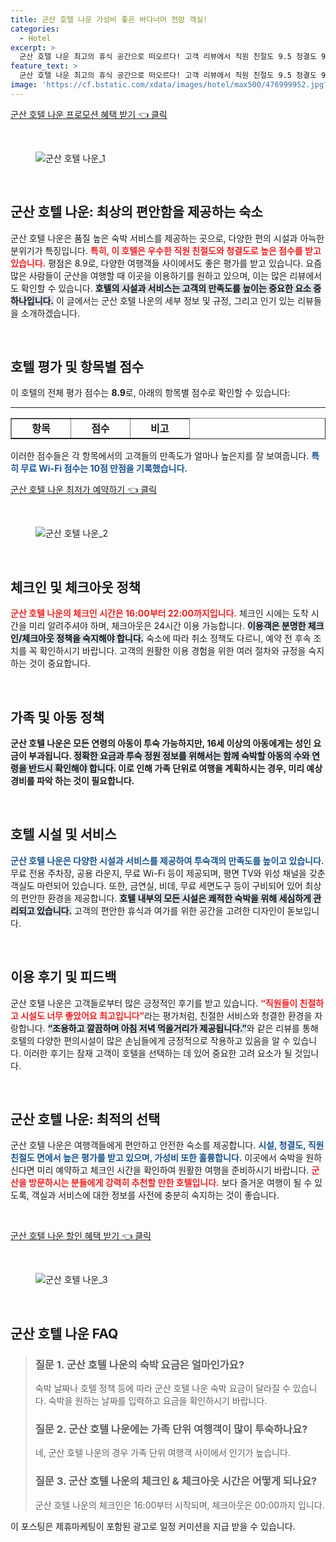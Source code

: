 ```yaml
---
title: 군산 호텔 나운 가성비 좋은 바다너머 전망 객실!
categories:
  - Hotel
excerpt: >
  군산 호텔 나운 최고의 휴식 공간으로 떠오르다! 고객 리뷰에서 직원 친절도 9.5 청결도 9.3으로 극찬받은 이 호텔은 아늑한 분위기와 다양한 편의시설로 여행객들의 마음을 사로잡고 있습니다.
feature_text: >
  군산 호텔 나운 최고의 휴식 공간으로 떠오르다! 고객 리뷰에서 직원 친절도 9.5 청결도 9.3으로 극찬받은 이 호텔은 아늑한 분위기와 다양한 편의시설로 여행객들의 마음을 사로잡고 있습니다.
image: 'https://cf.bstatic.com/xdata/images/hotel/max500/476999952.jpg?k=c6b1495de588abdfc845ad23f1d438be194913bc30b5a120ac981859f7521860&o=&hp=1'
---
```


<p><a class="modoo-button" href="https://tinyurl.com/2b27j5vp" rel="nofollow noopener">군산 호텔 나운 프로모션 혜택 받기 👈 클릭</a></p><br/>
<figure class="image"><img alt="군산 호텔 나운_1" src="https://cf.bstatic.com/xdata/images/hotel/max1024x768/574994690.jpg?k=fd77b9555fad7183e38cba8b636a005cf2bb91dcd0d5045a4564d263d3ad0da2&amp;o=&amp;hp=1"/></figure><br/>

<h2 data-ke-size="size26" id="군산_호텔_나운_소개">군산 호텔 나운: 최상의 편안함을 제공하는 숙소</h2>
<p data-ke-size="size16">군산 호텔 나운은 품질 높은 숙박 서비스를 제공하는 곳으로, 다양한 편의 시설과 아늑한 분위기가 특징입니다. <b><span style="color: #ee2323;">특히, 이 호텔은 우수한 직원 친절도와 청결도로 높은 점수를 받고 있습니다.</span></b> 평점은 8.9로, 다양한 여행객들 사이에서도 좋은 평가를 받고 있습니다. 요즘 많은 사람들이 군산을 여행할 때 이곳을 이용하기를 원하고 있으며, 이는 많은 리뷰에서도 확인할 수 있습니다. <b><span style="background-color: #21538527;">호텔의 시설과 서비스는 고객의 만족도를 높이는 중요한 요소 중 하나입니다.</span></b> 이 글에서는 군산 호텔 나운의 세부 정보 및 규정, 그리고 인기 있는 리뷰들을 소개하겠습니다.</p>
<p data-ke-size="size16"> </p>
<h2 data-ke-size="size23" id="호텔_평가_및_항목별_점수">호텔 평가 및 항목별 점수</h2>
<p data-ke-size="size16">이 호텔의 전체 평가 점수는 <b>8.9</b>로, 아래의 항목별 점수로 확인할 수 있습니다:</p>
<hr contenteditable="false" data-ke-style="style5" data-ke-type="horizontalRule"/>
<table border="1" data-ke-align="alignLeft" data-ke-style="style16" style="border-collapse: collapse; width: 100%; height: 34px;">
<tbody>
<tr style="height: 17px;">
<td style="width: 33.3333%; text-align: center; height: 17px;"><b>항목</b></td>
<td style="width: 33.3333%; text-align: center; height: 17px;"><b>점수</b></td>
<td style="width: 33.3333%; text-align: center; height: 17px;"><b>비고</b></td>
</tr>
<tr style="height: 17px;">
<td style="width: 33.3333%; text-align: center; height: 17px;">직원 친절도</td>
<td style="width: 33.3333%; text-align: center; height: 17px;">9.5</td>
<td style="width: 33.3333%; text-align: center;">매우 우수</td>
</tr>
<tr>
<td style="width: 33.3333%; text-align: center;">시설</td>
<td style="width: 33.3333%; text-align: center;">9.1</td>
<td style="width: 33.3333%; text-align: center;">매우 우수</td>
</tr>
<tr>
<td style="width: 33.3333%; text-align: center;">청결도</td>
<td style="width: 33.3333%; text-align: center;">9.3</td>
<td style="width: 33.3333%; text-align: center;">매우 우수</td>
</tr>
<tr>
<td style="width: 33.3333%; text-align: center;">편안함</td>
<td style="width: 33.3333%; text-align: center;">9.4</td>
<td style="width: 33.3333%; text-align: center;">매우 우수</td>
</tr>
<tr>
<td style="width: 33.3333%; text-align: center;">가성비</td>
<td style="width: 33.3333%; text-align: center;">9.1</td>
<td style="width: 33.3333%; text-align: center;">매우 우수</td>
</tr>
<tr>
<td style="width: 33.3333%; text-align: center;">위치</td>
<td style="width: 33.3333%; text-align: center;">8.0</td>
<td style="width: 33.3333%; text-align: center;">양호</td>
</tr>
<tr>
<td style="width: 33.3333%; text-align: center;">무료 Wi-Fi</td>
<td style="width: 33.3333%; text-align: center;">10</td>
<td style="width: 33.3333%; text-align: center;">최고</td>
</tr>
</tbody>
</table>
<p data-ke-size="size16">이러한 점수들은 각 항목에서의 고객들의 만족도가 얼마나 높은지를 잘 보여줍니다. <b><span style="color: #1a5490;">특히 무료 Wi-Fi 점수는 10점 만점을 기록했습니다.</span></b></p>
<p><a class="modoo-button" href="https://tinyurl.com/2b27j5vp" rel="nofollow noopener">군산 호텔 나운 최저가 예약하기 👈 클릭</a></p><br/>
<figure class="image"><img alt="군산 호텔 나운_2" src="https://cf.bstatic.com/xdata/images/hotel/max500/476999952.jpg?k=c6b1495de588abdfc845ad23f1d438be194913bc30b5a120ac981859f7521860&amp;o=&amp;hp=1"/></figure><br/>
<h2 data-ke-size="size23" id="체크인_체크아웃_정책">체크인 및 체크아웃 정책</h2>
<p data-ke-size="size16"><b><span style="color: #ee2323;">군산 호텔 나운의 체크인 시간은 16:00부터 22:00까지입니다.</span></b> 체크인 시에는 도착 시간을 미리 알려주셔야 하며, 체크아웃은 24시간 이용 가능합니다. <b><span style="background-color: #21538527;">이용객은 분명한 체크인/체크아웃 정책을 숙지해야 합니다.</span></b> 숙소에 따라 취소 정책도 다르니, 예약 전 후속 조치를 꼭 확인하시기 바랍니다. 고객의 원활한 이용 경험을 위한 여러 절차와 규정을 숙지하는 것이 중요합니다.</p>
<p data-ke-size="size16"> </p>
<h2 data-ke-size="size23" id="가족_및_어린이_정책">가족 및 아동 정책</h2>
<p data-ke-size="size16"><b>군산 호텔 나운은 <b>모든 연령의 아동이 투숙 가능</b>하지만, 16세 이상의 아동에게는 성인 요금이 부과됩니다. <b><span style="background-color: #21538527;">정확한 요금과 투숙 정원 정보를 위해서는 함께 숙박할 아동의 수와 연령을 반드시 확인해야 합니다.</span></b> 이로 인해 가족 단위로 여행을 계획하시는 경우, 미리 예상 경비를 파악 하는 것이 필요합니다.</b></p>
<p data-ke-size="size16"> </p>
<h2 data-ke-size="size23" id="호텔_시설_및_서비스">호텔 시설 및 서비스</h2>
<p data-ke-size="size16"><b><span style="color: #1a5490;">군산 호텔 나운은 다양한 시설과 서비스를 제공하여 투숙객의 만족도를 높이고 있습니다.</span></b> 무료 전용 주차장, 공용 라운지, 무료 Wi-Fi 등이 제공되며, 평면 TV와 위성 채널을 갖춘 객실도 마련되어 있습니다. 또한, 금연실, 비데, 무료 세면도구 등이 구비되어 있어 최상의 편안한 환경을 제공합니다. <b><span style="background-color: #21538527;">호텔 내부의 모든 시설은 쾌적한 숙박을 위해 세심하게 관리되고 있습니다.</span></b> 고객의 편안한 휴식과 여가를 위한 공간을 고려한 디자인이 돋보입니다.</p>
<p data-ke-size="size16"> </p>
<h2 data-ke-size="size23" id="이용_후기_및_피드백">이용 후기 및 피드백</h2>
<p data-ke-size="size16">군산 호텔 나운은 고객들로부터 많은 긍정적인 후기를 받고 있습니다. <b><span style="color: #ee2323;">“직원들이 친절하고 시설도 너무 좋았어요 최고입니다”</span></b>라는 평가처럼, 친절한 서비스와 청결한 환경을 자랑합니다. <b><span style="background-color: #21538527;">“조용하고 깔끔하며 아침 저녁 먹을거리가 제공됩니다.”</span></b>와 같은 리뷰를 통해 호텔의 다양한 편의시설이 많은 손님들에게 긍정적으로 작용하고 있음을 알 수 있습니다. 이러한 후기는 잠재 고객이 호텔을 선택하는 데 있어 중요한 고려 요소가 될 것입니다.</p>
<p data-ke-size="size16"> </p>
<h2 data-ke-size="size26" id="결론">군산 호텔 나운: 최적의 선택</h2>
<p data-ke-size="size16">군산 호텔 나운은 여행객들에게 편안하고 안전한 숙소를 제공합니다. <b><span style="color: #1a5490;">시설, 청결도, 직원 친절도 면에서 높은 평가를 받고 있으며, 가성비 또한 훌륭합니다.</span></b> 이곳에서 숙박을 원하신다면 미리 예약하고 체크인 시간을 확인하여 원활한 여행을 준비하시기 바랍니다. <b><span style="color: #ee2323;">군산을 방문하시는 분들에게 강력히 추천할 만한 호텔입니다.</span></b> 보다 즐거운 여행이 될 수 있도록, 객실과 서비스에 대한 정보를 사전에 충분히 숙지하는 것이 좋습니다.</p>
<p data-ke-size="size16"> </p>

<p><a class="modoo-button" href="https://tinyurl.com/2b27j5vp" rel="nofollow noopener">군산 호텔 나운 할인 혜택 받기 👈 클릭</a></p><br>

<figure class="image"><img src="https://cf.bstatic.com/xdata/images/hotel/max500/574994733.jpg?k=5a5a1b964fa546dccc0028f06b7fcae4b1b2e64d6394494087dfc815246f1793&o=&hp=1" alt="군산 호텔 나운_3"></figure><br>
<h2 id="군산 호텔 나운_FAQ">군산 호텔 나운 FAQ</h2>
<div itemscope="" itemtype="https://schema.org/FAQPage"> 
<blockquote> 
<div itemscope="" itemprop="mainEntity" itemtype="https://schema.org/Question"> 
<h3 id="질문_1" itemprop="name">질문 1. 군산 호텔 나운의 숙박 요금은 얼마인가요?</h3> 
<div itemscope="" itemprop="acceptedAnswer" itemtype="https://schema.org/Answer"> 
<span itemprop="text"> 
<p>숙박 날짜나 호텔 정책 등에 따라 군산 호텔 나운 숙박 요금이 달라질 수 있습니다. 숙박을 원하는 날짜를 입력하고 요금을 확인하시기 바랍니다.</p> 
</span> 
</div> 
</div> 

<div itemscope="" itemprop="mainEntity" itemtype="https://schema.org/Question"> 
<h3 id="질문_2" itemprop="name">질문 2. 군산 호텔 나운에는 가족 단위 여행객이 많이 투숙하나요?</h3> 
<div itemscope="" itemprop="acceptedAnswer" itemtype="https://schema.org/Answer"> 
<span itemprop="text"> 
<p>네, 군산 호텔 나운의 경우 가족 단위 여행객 사이에서 인기가 높습니다.</p> 
</span> 
</div> 
</div> 

<div itemscope="" itemprop="mainEntity" itemtype="https://schema.org/Question"> 
<h3 id="질문_3" itemprop="name">질문 3. 군산 호텔 나운의 체크인 & 체크아웃 시간은 어떻게 되나요?</h3> 
<div itemscope="" itemprop="acceptedAnswer" itemtype="https://schema.org/Answer"> 
<span itemprop="text"> 
<p>군산 호텔 나운의 체크인은 16:00부터 시작되며, 체크아웃은 00:00까지 입니다.</p> 
</span> 
</div> 
</div> 
</blockquote> 
</div><p>이 포스팅은 제휴마케팅이 포함된 광고로 일정 커미션을 지급 받을 수 있습니다.</p>

